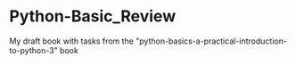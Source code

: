 # Python-Basic_Review
My draft book with tasks from the "python-basics-a-practical-introduction-to-python-3" book
